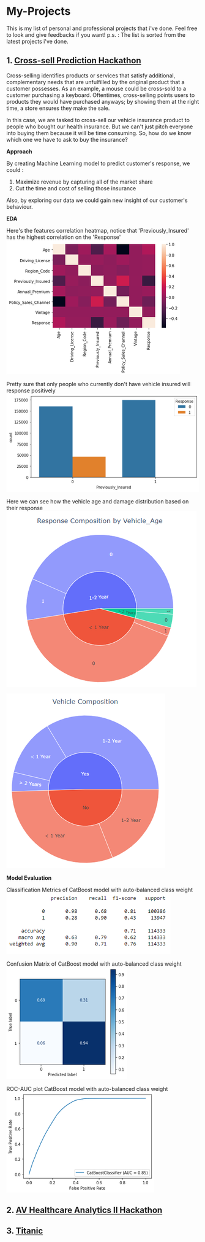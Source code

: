 # My-Projects
This is my list of personal and professional projects that i've done. Feel free to look and give feedbacks if you want!
p.s. : The list is sorted from the latest projects i've done.

## 1. [Cross-sell Prediction Hackathon](https://github.com/kimichiaveli/Health_Insurance_Cross_Sell/)

Cross-selling identifies products or services that satisfy additional, complementary needs that are unfulfilled by the original product that a customer possesses. As an example, a mouse could be cross-sold to a customer purchasing a keyboard. Oftentimes, cross-selling points users to products they would have purchased anyways; by showing them at the right time, a store ensures they make the sale.

In this case, we are tasked to cross-sell our vehicle insurance product to people who bought our health insurance. But we can't just pitch everyone into buying them because it will be time consuming. So, how do we know which one we have to ask to buy the insurance?

**Approach**

By creating Machine Learning model to predict customer's response, we could :

1. Maximize revenue by capturing all of the market share
2. Cut the time and cost of selling those insurance

Also, by exploring our data we could gain new insight of our customer's behaviour.

**EDA**

Here's the features correlation heatmap, notice that 'Previously_Insured' has the highest correlation on the 'Response'<br>
![alt text](https://github.com/kimichiaveli/Health_Insurance_Cross_Sell/blob/main/heatmapcorr.png 'Correlation Heatmap')<p>
Pretty sure that only people who currently don't have vehicle insured will response positively<br>
![alt text](https://github.com/kimichiaveli/Health_Insurance_Cross_Sell/blob/main/previnsured.png 'Previously_Insured countplot')<p>
Here we can see how the vehicle age and damage distribution based on their response<br>
![alt text](https://github.com/kimichiaveli/Health_Insurance_Cross_Sell/blob/main/vehage.PNG 'Vehicle Age based on the response')<p>
![alt text](https://github.com/kimichiaveli/Health_Insurance_Cross_Sell/blob/main/vehcomp.PNG 'Vehicle Composition')<p>

**Model Evaluation**

Classification Metrics of CatBoost model with auto-balanced class weight<br>
![alt text](https://github.com/kimichiaveli/Health_Insurance_Cross_Sell/blob/main/classweightmetric.PNG)<p>
Confusion Matrix of CatBoost model with auto-balanced class weight<br>
![alt text](https://github.com/kimichiaveli/Health_Insurance_Cross_Sell/blob/main/conclassweight.png)<p>
ROC-AUC plot CatBoost model with auto-balanced class weight<br>
![alt text](https://github.com/kimichiaveli/Health_Insurance_Cross_Sell/blob/main/rocaucclassweight.png)

## 2. [AV Healthcare Analytics II Hackathon](https://github.com/kimichiaveli/AV-Healthcare-Analytics-II-Project/)
## 3. [Titanic](https://github.com/kimichiaveli/Titanic/)
